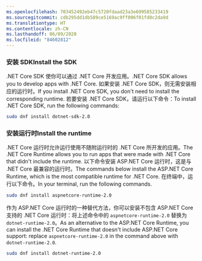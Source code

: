 ```yaml
---
ms.openlocfilehash: 703452492eb47c5720fdaad23a3e699585233419
ms.sourcegitcommit: cdb295dd1db589ce5169ac9ff096f01fd0c2da9d
ms.translationtype: HT
ms.contentlocale: zh-CN
ms.lasthandoff: 06/09/2020
ms.locfileid: "84602812"
---
```


### <a name="install-the-sdk"></a><span data-ttu-id="65b39-101">安装 SDK</span><span class="sxs-lookup"><span data-stu-id="65b39-101">Install the SDK</span></span>

<span data-ttu-id="65b39-102">.NET Core SDK 使你可以通过 .NET Core 开发应用。</span><span class="sxs-lookup"><span data-stu-id="65b39-102">.NET Core SDK allows you to develop apps with .NET Core.</span></span> <span data-ttu-id="65b39-103">如果安装 .NET Core SDK，则无需安装相应的运行时。</span><span class="sxs-lookup"><span data-stu-id="65b39-103">If you install .NET Core SDK, you don't need to install the corresponding runtime.</span></span> <span data-ttu-id="65b39-104">若要安装 .NET Core SDK，请运行以下命令：</span><span class="sxs-lookup"><span data-stu-id="65b39-104">To install .NET Core SDK, run the following commands:</span></span>

```bash
sudo dnf install dotnet-sdk-2.0
```

### <a name="install-the-runtime"></a><span data-ttu-id="65b39-105">安装运行时</span><span class="sxs-lookup"><span data-stu-id="65b39-105">Install the runtime</span></span>

<span data-ttu-id="65b39-106">.NET Core 运行时允许运行使用不随附运行时的 .NET Core 所开发的应用。</span><span class="sxs-lookup"><span data-stu-id="65b39-106">The .NET Core Runtime allows you to run apps that were made with .NET Core that didn't include the runtime.</span></span> <span data-ttu-id="65b39-107">以下命令安装 ASP.NET Core 运行时，这是与 .NET Core 最兼容的运行时。</span><span class="sxs-lookup"><span data-stu-id="65b39-107">The commands below install the ASP.NET Core Runtime, which is the most compatible runtime for .NET Core.</span></span> <span data-ttu-id="65b39-108">在终端中，运行以下命令。</span><span class="sxs-lookup"><span data-stu-id="65b39-108">In your terminal, run the following commands.</span></span>

```bash
sudo dnf install aspnetcore-runtime-2.0
```

<span data-ttu-id="65b39-109">作为 ASP.NET Core 运行时的一种替代方法，你可以安装不包含 ASP.NET Core 支持的 .NET Core 运行时：将上述命令中的 `aspnetcore-runtime-2.0` 替换为 `dotnet-runtime-2.0`。</span><span class="sxs-lookup"><span data-stu-id="65b39-109">As an alternative to the ASP.NET Core Runtime, you can install the .NET Core Runtime that doesn't include ASP.NET Core support: replace `aspnetcore-runtime-2.0` in the command above with `dotnet-runtime-2.0`.</span></span>

```bash
sudo dnf install dotnet-runtime-2.0
```
